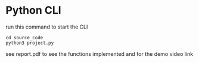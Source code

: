 # Python CLI
run this command to start the CLI
```
cd source_code
python3 project.py
```
see report.pdf to see the functions implemented and for the demo video link

